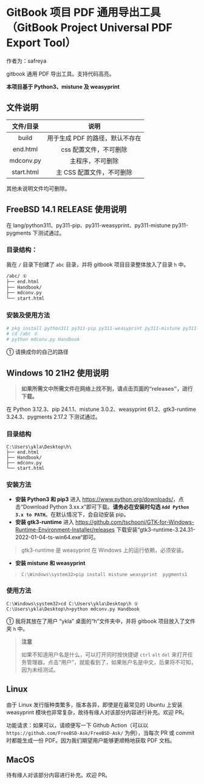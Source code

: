 # GitBook 项目 PDF 通用导出工具（GitBook Project Universal PDF Export Tool）

作者为：safreya

gitbook 通用 PDF 导出工具。支持代码高亮。

**本项目基于 Python3、mistune 及 weasyprint**

## 文件说明

|文件/目录|说明|
|:---:|:---:|
|build|用于生成 PDF 的路径，默认不存在|
|end.html|css 配置文件，不可删除|
|mdconv.py|主程序，不可删除|
|start.html|主 CSS 配置文件，不可删除|

其他未说明文件均可删除。

## FreeBSD 14.1 RELEASE 使用说明

在 lang/python311、py311-pip、py311-weasyprint、py311-mistune py311-pygments 下测试通过。

### 目录结构：

我在 `/` 目录下创建了 `abc` 目录，并将 gitbook 项目目录整体放入了目录 `h` 中。

```sh
/abc/ ①
├── end.html
├── Handbook/ 
├── mdconv.py
└── start.html
```

### 安装及使用方法

```sh
# pkg install python311 py311-pip py311-weasyprint py311-mistune py311-pygments
# cd /abc ①
# python mdconv.py Handbook
```

① 请换成你的自己的路径


## Windows 10 21H2 使用说明

>**如果所需文中所需文件在网络上找不到，请点击页面的“releases”，进行下载。**


在 Python 3.12.3、pip 24.1.1、mistune 3.0.2、weasyprint 61.2、gtk3-runtime 3.24.3、pygments 2.17.2 下测试通过。


### 目录结构

```batch
C:\Users\ykla\Desktop\h\
├── end.html
├── Handbook/ 
├── mdconv.py
└── start.html
```

### 安装方法

- **安装 Python3 和 pip3** 进入 <https://www.python.org/downloads/>，点击“Download Python 3.xx.x”即可下载。**请务必在安装时勾选 `Add Python 3.x to PATH`**。在默认情况下，会自动安装 pip。
- **安装 gtk3-runtime** 进入 <https://github.com/tschoonj/GTK-for-Windows-Runtime-Environment-Installer/releases> 下载安装“gtk3-runtime-3.24.31-2022-01-04-ts-win64.exe“即可。
>gtk3-runtime 是 weasyprint 在 Windows 上的运行依赖，必须安装。
- **安装 mistune 和 weasyprint**

>```batch
>C:\Windows\system32>pip install mistune weasyprint  pygments1
>```

### 使用方法

```batch
C:\Windows\system32>cd C:\Users\ykla\Desktop\h ①
C:\Users\ykla\Desktop\h>python mdconv.py Handbook
```

① 我将其放在了用户 “ykla” 桌面的“h”文件夹中，并将 gitbook 项目放入了文件夹 `h` 中。

>**注意**
>
>如果不知道用户名是什么，可以打开同时按快捷键 `ctrl` `alt` `del` 来打开任务管理器，点击“用户”，就能看到了，如果账户名是中文，后果将不可知，因为未经测试。


## Linux
 
由于 Linux 发行版种类繁多，版本各异，即使是在最常见的 Ubuntu 上安装 weasyprint 模块也非常复杂，故待有缘人对该部分内容进行补充。欢迎 PR。

功能请求：如果可以，请顺便写一下 Github Action（可以以 `https://github.com/FreeBSD-Ask/FreeBSD-Ask/` 为例），当每次 PR 或 commit 时都能生成一份 PDF。因为我们期望用户能够更顺畅地获取 PDF 文档。

## MacOS

待有缘人对该部分内容进行补充。欢迎 PR。
